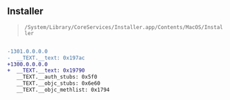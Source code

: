 ## Installer

> `/System/Library/CoreServices/Installer.app/Contents/MacOS/Installer`

```diff

-1301.0.0.0.0
-  __TEXT.__text: 0x197ac
+1300.0.0.0.0
+  __TEXT.__text: 0x19790
   __TEXT.__auth_stubs: 0x5f0
   __TEXT.__objc_stubs: 0x6e60
   __TEXT.__objc_methlist: 0x1794

```

